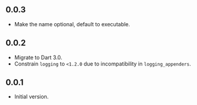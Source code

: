 ## 0.0.3

- Make the name optional, default to executable.

## 0.0.2

- Migrate to Dart 3.0.
- Constrain `logging` to `<1.2.0` due to incompatibility in `logging_appenders`.

## 0.0.1

- Initial version.
